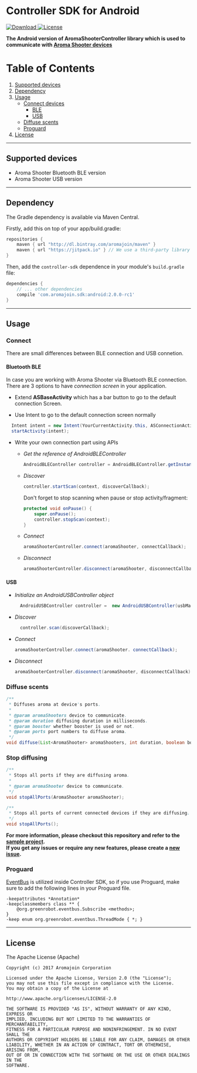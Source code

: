 # Controller SDK for Android

[ ![Download](https://api.bintray.com/packages/aromajoin/maven/com.aromajoin.sdk%3Aandroid/images/download.svg) ](https://bintray.com/aromajoin/maven/com.aromajoin.sdk%3Aandroid/_latestVersion)
[![License](https://img.shields.io/badge/license-Apache%202-4EB1BA.svg?style=flat-square)](https://www.apache.org/licenses/LICENSE-2.0.html)


**The Android version of AromaShooterController library which is used to communicate with [Aroma Shooter devices](https://aromajoin.com/hardware/shooters/aroma-shooter-1)**  

# Table of Contents
1. [Supported devices](#supported-devices)  
2. [Dependency](#dependency)
3. [Usage](#usage)
    * [Connect devices](#connect)
    	* [BLE](#bluetooth-ble)
        * [USB](#usb)
    * [Diffuse scents](#diffuse-scents)
    * [Proguard](#proguard)
4. [License](#license)

---

## Supported devices
* Aroma Shooter Bluetooth BLE version 
* Aroma Shooter USB version
---

## Dependency  

The Gradle dependency is available via Maven Central. 

Firstly, add this on top of your app/build.gradle:

```gradle
repositories {
    maven { url "http://dl.bintray.com/aromajoin/maven" }
    maven { url "https://jitpack.io" } // We use a third-party library hosted on jitpack
}
```


Then, add the `controller-sdk` dependence in your module's `build.gradle` file:

```gradle
dependencies {
    // ... other dependencies
    compile 'com.aromajoin.sdk:android:2.0.0-rc1'
}
```

---

## Usage  
### Connect
There are small differences between BLE connection and USB connetion.
#### Bluetooth BLE
In case you are working with Aroma Shooter via Bluetooth BLE connection.
There are 3 options to have *connection screen* in your application.  

* Extend **ASBaseActivity** which has a bar button to go to the default connection Screen.  

* Use Intent to go to the default connection screen normally

```java
  Intent intent = new Intent(YourCurrentActivity.this, ASConnectionActivity.class);  
  startActivity(intent);
```

* Write your own connection part using APIs  
	- *Get the reference of AndroidBLEController*  
		```java
		AndroidBLEController controller = AndroidBLEController.getInstance(); 
		```
	- *Discover*  
		```java
		controller.startScan(context, discoverCallback);
		```  
		Don't forget to stop scanning when pause or stop activity/fragment:  

		```java
		protected void onPause() {
			super.onPause();
			controller.stopScan(context);
		}
		```
	- *Connect*  
		```java
		aromaShooterController.connect(aromaShooter, connectCallback);  
		```
	- *Disconnect*  
		```java
		aromaShooterController.disconnect(aromaShooter, disconnectCallback);  
		```

#### USB
- *Initialize an AndroidUSBController object*  
  ```java
	AndroidUSBController controller =  new AndroidUSBController(usbManager);
	```
- *Discover*  
  ```java
	controller.scan(discoverCallback);
	```  
- *Connect*  
  ```java
  aromaShooterController.connect(aromaShooter. connectCallback);  
  ```
- *Disconnect*  
  ```java
  aromaShooterController.disconnect(aromaShooter, disconnectCallback);  
  ```

### Diffuse scents 

  ```java
  /**
   * Diffuses aroma at device's ports.
   *
   * @param aromaShooters device to communicate.
   * @param duration diffusing duration in milliseconds.
   * @param booster whether booster is used or not.
   * @param ports port numbers to diffuse aroma.
   */
  void diffuse(List<AromaShooter> aromaShooters, int duration, boolean booster, int... ports);
  ```  
### Stop diffusing
  ```java
  /**
   * Stops all ports if they are diffusing aroma.
   *
   * @param aromaShooter device to communicate.
   */
  void stopAllPorts(AromaShooter aromaShooter);

  /**
   * Stops all ports of current connected devices if they are diffusing.
   */
  void stopAllPorts();
  ```

**For more information, please checkout this repository and refer to the [sample project](https://github.com/aromajoin/controller-sdk-android/tree/master/sample).**  
**If you get any issues or require any new features, please create a [new issue](https://github.com/aromajoin/controller-sdk-android/issues).**

### Proguard
[EventBus](https://github.com/greenrobot/EventBus) is utilized inside Controller SDK, so if you use Proguard, make sure to add the following lines in your Proguard file.
```
-keepattributes *Annotation*
-keepclassmembers class ** {
    @org.greenrobot.eventbus.Subscribe <methods>;
}
-keep enum org.greenrobot.eventbus.ThreadMode { *; }
```
---
## License  

The Apache License (Apache)

    Copyright (c) 2017 Aromajoin Corporation

    Licensed under the Apache License, Version 2.0 (the "License");
    you may not use this file except in compliance with the License.
    You may obtain a copy of the License at

    http://www.apache.org/licenses/LICENSE-2.0

    THE SOFTWARE IS PROVIDED "AS IS", WITHOUT WARRANTY OF ANY KIND, EXPRESS OR
    IMPLIED, INCLUDING BUT NOT LIMITED TO THE WARRANTIES OF MERCHANTABILITY,
    FITNESS FOR A PARTICULAR PURPOSE AND NONINFRINGEMENT. IN NO EVENT SHALL THE
    AUTHORS OR COPYRIGHT HOLDERS BE LIABLE FOR ANY CLAIM, DAMAGES OR OTHER
    LIABILITY, WHETHER IN AN ACTION OF CONTRACT, TORT OR OTHERWISE, ARISING FROM,
    OUT OF OR IN CONNECTION WITH THE SOFTWARE OR THE USE OR OTHER DEALINGS IN THE
    SOFTWARE.
